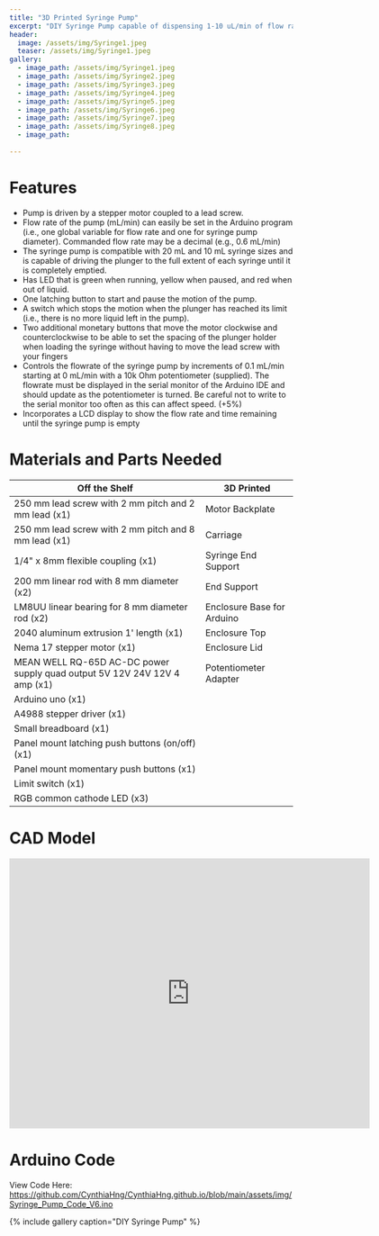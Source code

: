 ```yaml
---
title: "3D Printed Syringe Pump"
excerpt: "DIY Syringe Pump capable of dispensing 1-10 uL/min of flow rate with adjustable interface"
header:
  image: /assets/img/Syringe1.jpeg
  teaser: /assets/img/Syringe1.jpeg
gallery:
  - image_path: /assets/img/Syringe1.jpeg
  - image_path: /assets/img/Syringe2.jpeg
  - image_path: /assets/img/Syringe3.jpeg
  - image_path: /assets/img/Syringe4.jpeg
  - image_path: /assets/img/Syringe5.jpeg
  - image_path: /assets/img/Syringe6.jpeg
  - image_path: /assets/img/Syringe7.jpeg
  - image_path: /assets/img/Syringe8.jpeg
  - image_path:
   
---
```


# Features

* Pump is driven by a stepper motor coupled to a lead screw.
* Flow rate of the pump (mL/min) can easily be set in the Arduino program (i.e., one
global variable for flow rate and one for syringe pump diameter). Commanded flow rate
may be a decimal (e.g., 0.6 mL/min)
* The syringe pump is compatible with 20 mL and 10 mL syringe sizes and is
capable of driving the plunger to the full extent of each syringe until it is completely
emptied.
* Has LED that is green when running, yellow when paused, and red when out of liquid.
* One latching button to start and pause the motion of the pump.
* A switch which stops the motion when the plunger has reached its limit (i.e., there is no
more liquid left in the pump).
* Two additional monetary buttons that move the motor clockwise and counterclockwise
to be able to set the spacing of the plunger holder when loading the syringe without
having to move the lead screw with your fingers
* Controls the flowrate of the syringe pump by increments of 0.1 mL/min starting at 0
mL/min with a 10k Ohm potentiometer (supplied). The flowrate must be displayed in
the serial monitor of the Arduino IDE and should update as the potentiometer is turned.
Be careful not to write to the serial monitor too often as this can affect speed. (+5%)
* Incorporates a LCD display to show the flow rate and time remaining until
the syringe pump is empty

# Materials and Parts Needed
| Off the Shelf | 3D Printed |
|-------------- | ----------- |
| 250 mm lead screw with 2 mm pitch and 2 mm lead (x1) | Motor Backplate |
| 250 mm lead screw with 2 mm pitch and 8 mm lead (x1) | Carriage |
| 1/4" x 8mm flexible coupling (x1) | Syringe End Support |
| 200 mm linear rod with 8 mm diameter (x2) | End Support |
| LM8UU linear bearing for 8 mm diameter rod (x2) | Enclosure Base for Arduino |
| 2040 aluminum extrusion 1' length (x1) | Enclosure Top |
| Nema 17 stepper motor (x1) | Enclosure Lid |
| MEAN WELL RQ-65D AC-DC power supply quad output 5V 12V 24V 12V 4 amp (x1) | Potentiometer Adapter |
| Arduino uno (x1) |  |
| A4988 stepper driver (x1) |  |
| Small breadboard (x1) |  |
| Panel mount latching push buttons (on/off) (x1) |  |
| Panel mount momentary push buttons (x1) |  |
| Limit switch (x1) |  |
| RGB common cathode LED (x3) |  |

# CAD Model
<iframe src="https://vanderbilt643.autodesk360.com/shares/public/SH286ddQT78850c0d8a4257dd1c1c5818cd6?mode=embed" width="640" height="480" allowfullscreen="true" webkitallowfullscreen="true" mozallowfullscreen="true"  frameborder="0"></iframe>

# Arduino Code
View Code Here: https://github.com/CynthiaHng/CynthiaHng.github.io/blob/main/assets/img/Syringe_Pump_Code_V6.ino

{% include gallery caption="DIY Syringe Pump" %}
